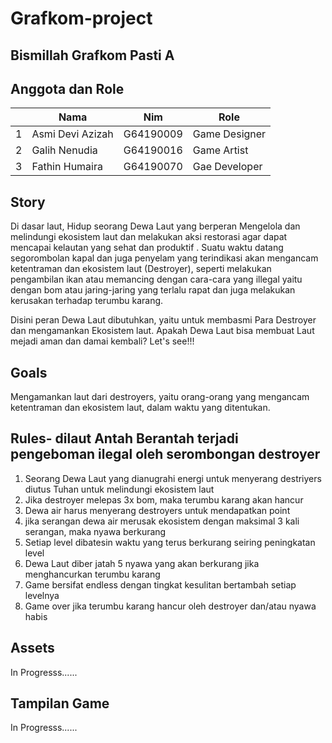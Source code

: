 # Grafkom-project
## Bismillah Grafkom Pasti A
## Anggota dan Role
<table>
    <thead>
        <tr>
            <th></th>
            <th>Nama</th>
            <th>Nim</th>
            <th>Role</th>
        </tr>
    </thead>
    <tbody>
        <tr>
            <td>1</td>
            <td>Asmi Devi Azizah</td>
            <td>G64190009</td>
            <td>Game Designer</td>
        </tr>
        <tr>
            <td>2</td>
            <td>Galih Nenudia</td>
            <td>G64190016</td>
            <td>Game Artist</td>
        </tr>
        <tr>
            <td>3</td>
            <td>Fathin Humaira</td>
            <td>G64190070</td>
            <td>Gae Developer</td>
        </tr>
    </tbody>
</table>

## Story
Di dasar laut, Hidup seorang Dewa Laut yang berperan Mengelola dan melindungi ekosistem laut dan melakukan aksi restorasi agar dapat mencapai kelautan yang sehat dan produktif . Suatu waktu datang segorombolan kapal dan juga penyelam yang terindikasi akan mengancam ketentraman dan ekosistem laut (Destroyer), seperti melakukan pengambilan ikan atau memancing dengan cara-cara yang illegal yaitu dengan bom atau jaring-jaring yang terlalu rapat dan juga melakukan kerusakan terhadap terumbu karang.

Disini peran Dewa Laut dibutuhkan, yaitu untuk membasmi Para Destroyer dan mengamankan Ekosistem laut. Apakah Dewa Laut bisa membuat Laut mejadi aman dan damai kembali? Let's see!!!

## Goals
Mengamankan laut dari destroyers, yaitu orang-orang yang mengancam ketentraman dan ekosistem laut, dalam waktu yang ditentukan.

## Rules- dilaut Antah Berantah terjadi pengeboman ilegal oleh serombongan destroyer
1. Seorang Dewa Laut yang dianugrahi energi untuk menyerang destriyers diutus Tuhan untuk melindungi ekosistem laut 
2. Jika destroyer melepas 3x bom, maka terumbu karang akan hancur
3. Dewa air harus menyerang destroyers untuk mendapatkan point
4. jika serangan dewa air merusak ekosistem dengan maksimal 3 kali serangan, maka nyawa berkurang
5. Setiap level dibatesin waktu yang terus berkurang seiring peningkatan level
6. Dewa Laut diber jatah 5 nyawa yang akan berkurang jika menghancurkan terumbu karang
7. Game bersifat endless dengan tingkat kesulitan bertambah setiap levelnya
8. Game over jika terumbu karang hancur oleh destroyer dan/atau nyawa habis

## Assets
In Progresss......

## Tampilan Game
In Progresss......


